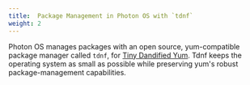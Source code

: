 ```yaml
---
title:  Package Management in Photon OS with `tdnf`
weight: 2
---
```


Photon OS manages packages with an open source, yum-compatible package manager called `tdnf`, for [Tiny Dandified Yum](https://github.com/vmware/tdnf). Tdnf keeps the operating system as small as possible while preserving yum's robust package-management capabilities. 
